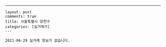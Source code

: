 ---
    layout: post
    comments: true
    title: 서울특별시 양천구
    categories: [실거래가]
    ---

    2021-06-29 실거래 정보가 없습니다.

    